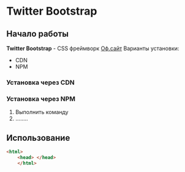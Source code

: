 # Twitter Bootstrap

## Начало работы
**Twitter Bootstrap** - CSS фреймворк [Оф.сайт](https://getbootstrap.com) 
Варианты установки:
* CDN
* NPM


### Установка через CDN

### Установка через NPM
1. Выполнить команду
2. ........


## Использование
```html
<html> 
    <head> </head>
    </html>